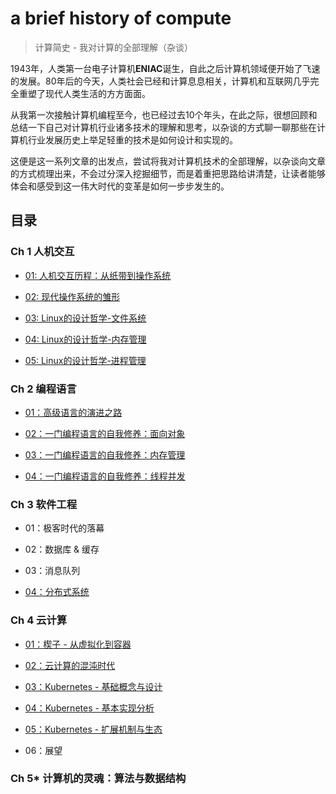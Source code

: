 # a brief history of compute
> 计算简史 - 我对计算的全部理解（杂谈）

1943年，人类第一台电子计算机**ENIAC**诞生，自此之后计算机领域便开始了飞速的发展。80年后的今天，人类社会已经和计算息息相关，计算机和互联网几乎完全重塑了现代人类生活的方方面面。

从我第一次接触计算机编程至今，也已经过去10个年头，在此之际，很想回顾和总结一下自己对计算机行业诸多技术的理解和思考，以杂谈的方式聊一聊那些在计算机行业发展历史上举足轻重的技术是如何设计和实现的。

这便是这一系列文章的出发点，尝试将我对计算机技术的全部理解，以杂谈向文章的方式梳理出来，不会过分深入挖掘细节，而是着重把思路给讲清楚，让读者能够体会和感受到这一伟大时代的变革是如何一步步发生的。

## 目录

### Ch 1 人机交互

- [01: 人机交互历程：从纸带到操作系统](ch1/01-人机交互历程_从纸带到操作系统.md)

- [02: 现代操作系统的雏形](ch1/02-现代操作系统的雏形.md)

- [03: Linux的设计哲学-文件系统](ch1/03-Linux的设计哲学_文件系统.md)

- [04: Linux的设计哲学-内存管理](ch1/04-Linux的设计哲学_内存管理.md)

- [05: Linux的设计哲学-进程管理](ch1/05-Linux的设计哲学_进程管理.md)

### Ch 2 编程语言

- [01：高级语言的演进之路](ch2/01-高级语言的演进之路.md)

- [02：一门编程语言的自我修养：面向对象](ch2/02-高级语言的自我修养_面向对象.md)

- [03：一门编程语言的自我修养：内存管理](ch2/03-高级语言的自我修养_内存管理.md)

- [04：一门编程语言的自我修养：线程并发](ch2/04-高级语言的自我修养_线程并发.md)

### Ch 3 软件工程

- 01：极客时代的落幕

- 02：数据库 & 缓存

- 03：消息队列

- [04：分布式系统](ch3/04-分布式系统.md)

### Ch 4 云计算

- [01：楔子 - 从虚拟化到容器](ch4/01-楔子_从虚拟化到容器.md)

- [02：云计算的混沌时代](ch4/02-云计算的混沌时代.md)

- [03：Kubernetes - 基础概念与设计](ch4/03-Kubernetes_基础概念与设计.md)

- [04：Kubernetes - 基本实现分析](ch4/04-Kubernetes_基本实现分析.md)

- [05：Kubernetes - 扩展机制与生态](ch4/05-Kubernetes_扩展机制与生态.md)

- 06：展望

### Ch 5* 计算机的灵魂：算法与数据结构
